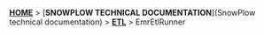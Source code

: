 [**HOME**](Home) > [**SNOWPLOW TECHNICAL DOCUMENTATION**](SnowPlow technical documentation) > [**ETL**](etl) > EmrEtlRunner